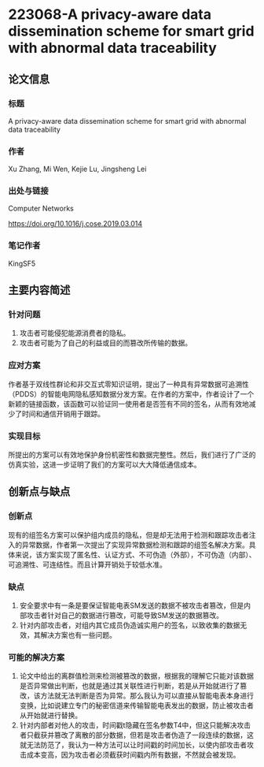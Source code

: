 # 223068-A privacy-aware data dissemination scheme for smart grid with abnormal data traceability

## 论文信息

### 标题

A privacy-aware data dissemination scheme for smart grid with abnormal data traceability

### 作者

Xu Zhang, Mi Wen, Kejie Lu, Jingsheng Lei

### 出处与链接

Computer Networks

https://doi.org/10.1016/j.cose.2019.03.014

### 笔记作者

KingSF5

## 主要内容简述

### 针对问题

1. 攻击者可能侵犯能源消费者的隐私。
2. 攻击者可能为了自己的利益或目的而篡改所传输的数据。

### 应对方案

作者基于双线性群论和非交互式零知识证明，提出了一种具有异常数据可追溯性（PDDS）的智能电网隐私感知数据分发方案。在作者的方案中，作者设计了一个新颖的链接函数，该函数可以验证同一使用者是否签有不同的签名，从而有效地减少了时间和通信开销用于跟踪。

### 实现目标

所提出的方案可以有效地保护身份机密性和数据完整性。然后，我们进行了广泛的仿真实验，这进一步证明了我们的方案可以大大降低通信成本。

## 创新点与缺点

### 创新点

现有的组签名方案可以保护组内成员的隐私，但是却无法用于检测和跟踪攻击者注入的异常数据，作者第一次提出了实现异常数据检测和跟踪的组签名解决方案。具体来说，该方案实现了匿名性、认证方式、不可伪造（外部），不可伪造（内部）、可追溯性、可连结性。而且计算开销处于较低水准。

### 缺点

1. 安全要求中有一条是要保证智能电表SM发送的数据不被攻击者篡改，但是内部攻击者针对自己的数据进行篡改，可能导致SM发送的数据篡改。
2. 针对内部攻击者，对组内其它成员伪造诚实用户的签名，以致收集的数据无效，其解决方案也有一些问题。

### 可能的解决方案

1. 论文中给出的离群值检测来检测被篡改的数据，根据我的理解它只能对该数据是否异常做出判断，也就是通过其关联性进行判断，若是从开始就进行了篡改，该方法就无法判断是否为异常。那么我认为可以直接从智能电表本身进行变换，比如说建立专门的秘密信道来传输智能电表发出的数据，防止被攻击者从开始就进行替换。
2. 针对内部者对他人的攻击，时间戳t隐藏在签名参数T4中，但这只能解决攻击者只截获并篡改了离散的部分数据，但若是攻击者伪造了一段连续的数据，这就无法防范了，我认为一种方法可以让时间戳的时间加长，以使内部攻击者攻击成本变高，因为攻击者必须截获时间戳内所有数据，不然就会被发现。
